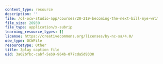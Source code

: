 ```yaml
---
content_type: resource
description: ''
file: /ol-ocw-studio-app/courses/20-219-becoming-the-next-bill-nye-writing-and-hosting-the-educational-show-january-iap-2015/3a02bfbccabf5eb9964b077cda5d9330_gUNY29Zpu7g.vtt
file_size: 26930
file_type: application/x-subrip
learning_resource_types: []
license: https://creativecommons.org/licenses/by-nc-sa/4.0/
ocw_type: OCWFile
resourcetype: Other
title: 3play caption file
uid: 3a02bfbc-cabf-5eb9-964b-077cda5d9330
---
```

